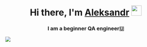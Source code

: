 <h1 align="center">Hi there, I'm <a href="https://myresume.ru/resume/4S9SZxfJArU/
" target="_blank">Aleksandr</a> 
<img src="https://github.com/blackcater/blackcater/raw/main/images/Hi.gif" height="32"/></h1>
<h3 align="center">I am a beginner QA engineer🇺</h3>
<img src="https://img.shields.io/badge/Telegram-2CA5E0?style=for-the-badge&logo=telegram&logoColor=white" />
<!---
mymines2021/mymines2021 is a ✨ special ✨ repository because its `README.md` (this file) appears on your GitHub profile.
You can click the Preview link to take a look at your changes.
--->
